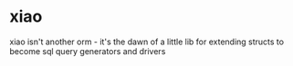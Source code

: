 # xiao
xiao isn't another orm - it's the dawn of a little lib for extending structs to become sql query generators and drivers
